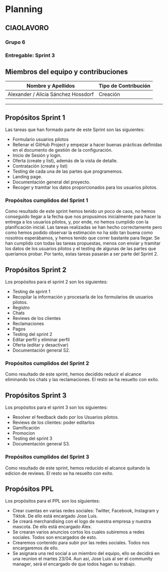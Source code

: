 # Planning

## CIAOLAVORO

### Grupo 6 

### Entregable: Sprint 3

## Miembros del equipo y contribuciones

| Nombre y Apellidos | Tipo de Contribución |
|---------------------|-----------------------|
| Alexander / Alicia Sánchez Hossdorf          | Creación       |

---
## Propósitos Sprint 1

Las tareas que han formado parte de este Sprint son las siguientes:
- Formulario usuarios pilotos
- Rellenar el GitHub Project y empezar a hacer buenas prácticas definidas en el documento de gestión de la configuración.
- Inicio de Sesión y login.
- Oferta (create y list), además de la vista de detalle.
- Contratación (create y list)
- Testing de cada una de las partes que programemos.
- Landing page.
- Documentación general del proyecto.
- Recoger y tramitar los datos proporcionados para los usuarios pilotos.

### Propósitos cumplidos del Sprint 1

Como resultado de este sprint hemos tenido un poco de caos, no hemos conseguido llegar a la fecha que nos propusimos inicialmente para hacer la entrega a los usuarios pilotos, y, por ende, no hemos cumplido con la planificación inicial.
Las tareas realizadas se han hecho correctamente pero como hemos podido observar la estimación no ha sido tan buena como nosotros esperábamos, y hemos tenido que correr bastante para llegar.
Se han cumplido con todas las tareas propuestas, menos con enviar y tramitar los datos de los usuarios pilotos y el testing de algunas de las partes que queríamos probar. Por tanto, estas tareas pasarán a ser parte del Sprint 2.

## Propósitos Sprint 2

Los propósitos para el sprint 2 son los siguientes:
- Testing de sprint 1
- Recopilar la información y procesarla de los formularios de usuarios pilotos.
- Registro
- Chats
- Reviews de los clientes
- Reclamaciones
- Pagos
- Testing del sprint 2
- Editar perfil y eliminar perfil
- Oferta (editar y desactivar)
- Documentación general S2.

### Propósitos cumplidos del Sprint 2

Como resultado de este sprint, hemos decidido reducir el alcance eliminando los chats y las reclamaciones. El resto se ha resuelto con exito.

## Propósitos Sprint 3

Los propósitos para el sprint 3 son los siguientes:
- Resolver el feedback dado por los Usuarios pilotos. 
- Reviews de los clientes: poder editarlos
- Gamificación
- Promocion
- Testing del sprint 3
- Documentación general S3.

### Propósitos cumplidos del Sprint 3

Como resultado de este sprint, hemos reducido el alcance quitando la edicion de reviews. El resto se ha resuelto con exito.


## Propósitos PPL

Los propósitos para el PPL son los siguientes:

- Crear cuentas en varias redes sociales: Twitter, Facebook, Instagram y Tiktok. De ello está encargado Jose Luis.
- Se creará merchandising con el logo de nuestra empresa y nuestra mascota. De ello está encargado Alex.
- Se crearan varios anuncios cortos los cuales subiremos a redes sociales. Todos son encargados de esto.
- Crearemos contenido para subir por las redes sociales. Todos nos encargaremos de ello. 
- Se asignara una red social a un miembro del equipo, ello se decidirá en una reunion el martes 23/04. Aun así, Jose Luis al ser el community manager, será el encargado de que todos hagan su trabajo. 
